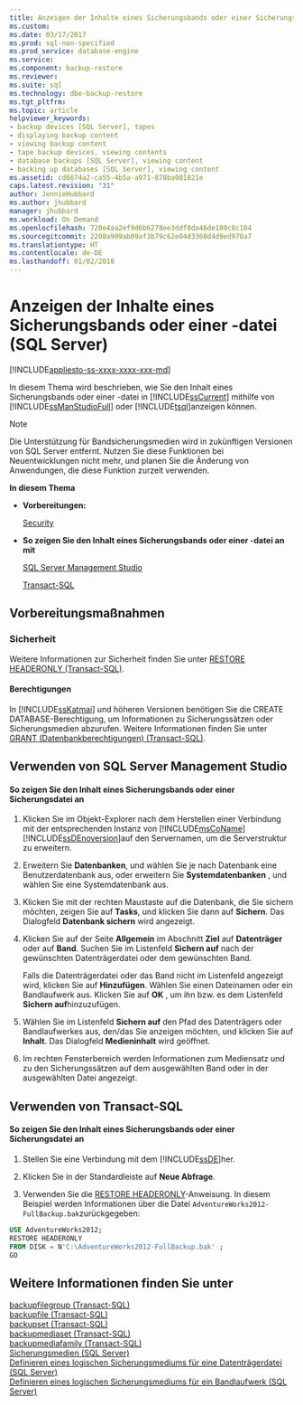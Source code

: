 ```yaml
---
title: Anzeigen der Inhalte eines Sicherungsbands oder einer Sicherungsdatei (SQL Server) | Microsoft-Dokumentation
ms.custom: 
ms.date: 03/17/2017
ms.prod: sql-non-specified
ms.prod_service: database-engine
ms.service: 
ms.component: backup-restore
ms.reviewer: 
ms.suite: sql
ms.technology: dbe-backup-restore
ms.tgt_pltfrm: 
ms.topic: article
helpviewer_keywords:
- backup devices [SQL Server], tapes
- displaying backup content
- viewing backup content
- tape backup devices, viewing contents
- database backups [SQL Server], viewing content
- backing up databases [SQL Server], viewing content
ms.assetid: cd6674a2-ca55-4b5a-a971-878ba001821e
caps.latest.revision: "31"
author: JennieHubbard
ms.author: jhubbard
manager: jhubbard
ms.workload: On Demand
ms.openlocfilehash: 720e4aa2ef9d6b6278ee3ddf8da46de180c8c104
ms.sourcegitcommit: 2208a909ab09af3b79c62e04d3360d4d9ed970a7
ms.translationtype: HT
ms.contentlocale: de-DE
ms.lasthandoff: 01/02/2018
---
```

# <a name="view-the-contents-of-a-backup-tape-or-file-sql-server"></a>Anzeigen der Inhalte eines Sicherungsbands oder einer -datei (SQL Server)
[!INCLUDE[appliesto-ss-xxxx-xxxx-xxx-md](../../includes/appliesto-ss-xxxx-xxxx-xxx-md.md)]

  In diesem Thema wird beschrieben, wie Sie den Inhalt eines Sicherungsbands oder einer -datei in [!INCLUDE[ssCurrent](../../includes/sscurrent-md.md)] mithilfe von [!INCLUDE[ssManStudioFull](../../includes/ssmanstudiofull-md.md)] oder [!INCLUDE[tsql](../../includes/tsql-md.md)]anzeigen können.  
  
> [!NOTE]  
>  Die Unterstützung für Bandsicherungsmedien wird in zukünftigen Versionen von SQL Server entfernt. Nutzen Sie diese Funktionen bei Neuentwicklungen nicht mehr, und planen Sie die Änderung von Anwendungen, die diese Funktion zurzeit verwenden.  
  
 **In diesem Thema**  
  
-   **Vorbereitungen:**  
  
     [Security](#Security)  
  
-   **So zeigen Sie den Inhalt eines Sicherungsbands oder einer -datei an mit**  
  
     [SQL Server Management Studio](#SSMSProcedure)  
  
     [Transact-SQL](#TsqlProcedure)  
  
##  <a name="BeforeYouBegin"></a> Vorbereitungsmaßnahmen  
  
###  <a name="Security"></a> Sicherheit  
 Weitere Informationen zur Sicherheit finden Sie unter [RESTORE HEADERONLY &#40;Transact-SQL&#41;](../../t-sql/statements/restore-statements-headeronly-transact-sql.md).  
  
####  <a name="Permissions"></a> Berechtigungen  
 In [!INCLUDE[ssKatmai](../../includes/sskatmai-md.md)] und höheren Versionen benötigen Sie die CREATE DATABASE-Berechtigung, um Informationen zu Sicherungssätzen oder Sicherungsmedien abzurufen. Weitere Informationen finden Sie unter [GRANT (Datenbankberechtigungen) &#40;Transact-SQL&#41;](../../t-sql/statements/grant-database-permissions-transact-sql.md).  
  
##  <a name="SSMSProcedure"></a> Verwenden von SQL Server Management Studio  
  
#### <a name="to-view-the-content-of-a-backup-tape-or-file"></a>So zeigen Sie den Inhalt eines Sicherungsbands oder einer Sicherungsdatei an  
  
1.  Klicken Sie im Objekt-Explorer nach dem Herstellen einer Verbindung mit der entsprechenden Instanz von [!INCLUDE[msCoName](../../includes/msconame-md.md)] [!INCLUDE[ssDEnoversion](../../includes/ssdenoversion-md.md)]auf den Servernamen, um die Serverstruktur zu erweitern.  
  
2.  Erweitern Sie **Datenbanken**, und wählen Sie je nach Datenbank eine Benutzerdatenbank aus, oder erweitern Sie **Systemdatenbanken** , und wählen Sie eine Systemdatenbank aus.  
  
3.  Klicken Sie mit der rechten Maustaste auf die Datenbank, die Sie sichern möchten, zeigen Sie auf **Tasks**, und klicken Sie dann auf **Sichern**. Das Dialogfeld **Datenbank sichern** wird angezeigt.  
  
4.  Klicken Sie auf der Seite **Allgemein** im Abschnitt **Ziel** auf **Datenträger** oder auf **Band**. Suchen Sie im Listenfeld **Sichern auf** nach der gewünschten Datenträgerdatei oder dem gewünschten Band.  
  
     Falls die Datenträgerdatei oder das Band nicht im Listenfeld angezeigt wird, klicken Sie auf **Hinzufügen**. Wählen Sie einen Dateinamen oder ein Bandlaufwerk aus. Klicken Sie auf **OK** , um ihn bzw. es dem Listenfeld **Sichern auf**hinzuzufügen.  
  
5.  Wählen Sie im Listenfeld **Sichern auf** den Pfad des Datenträgers oder Bandlaufwerkes aus, den/das Sie anzeigen möchten, und klicken Sie auf **Inhalt**. Das Dialogfeld **Medieninhalt** wird geöffnet.  
  
6.  Im rechten Fensterbereich werden Informationen zum Mediensatz und zu den Sicherungssätzen auf dem ausgewählten Band oder in der ausgewählten Datei angezeigt.  
  
##  <a name="TsqlProcedure"></a> Verwenden von Transact-SQL  
  
#### <a name="to-view-the-content-of-a-backup-tape-or-file"></a>So zeigen Sie den Inhalt eines Sicherungsbands oder einer Sicherungsdatei an  
  
1.  Stellen Sie eine Verbindung mit dem [!INCLUDE[ssDE](../../includes/ssde-md.md)]her.  
  
2.  Klicken Sie in der Standardleiste auf **Neue Abfrage**.  
  
3.  Verwenden Sie die [RESTORE HEADERONLY](../../t-sql/statements/restore-statements-headeronly-transact-sql.md)-Anweisung. In diesem Beispiel werden Informationen über die Datei `AdventureWorks2012-FullBackup.bak`zurückgegeben:  
  
```sql  
USE AdventureWorks2012;  
RESTORE HEADERONLY   
FROM DISK = N'C:\AdventureWorks2012-FullBackup.bak' ;  
GO  
```  
  
## <a name="see-also"></a>Weitere Informationen finden Sie unter  
 [backupfilegroup &#40;Transact-SQL&#41;](../../relational-databases/system-tables/backupfilegroup-transact-sql.md)   
 [backupfile &#40;Transact-SQL&#41;](../../relational-databases/system-tables/backupfile-transact-sql.md)   
 [backupset &#40;Transact-SQL&#41;](../../relational-databases/system-tables/backupset-transact-sql.md)   
 [backupmediaset &#40;Transact-SQL&#41;](../../relational-databases/system-tables/backupmediaset-transact-sql.md)   
 [backupmediafamily &#40;Transact-SQL&#41;](../../relational-databases/system-tables/backupmediafamily-transact-sql.md)   
 [Sicherungsmedien &#40;SQL Server&#41;](../../relational-databases/backup-restore/backup-devices-sql-server.md)   
 [Definieren eines logischen Sicherungsmediums für eine Datenträgerdatei &#40;SQL Server&#41;](../../relational-databases/backup-restore/define-a-logical-backup-device-for-a-disk-file-sql-server.md)   
 [Definieren eines logischen Sicherungsmediums für ein Bandlaufwerk &#40;SQL Server&#41;](../../relational-databases/backup-restore/define-a-logical-backup-device-for-a-tape-drive-sql-server.md)  
  
  
